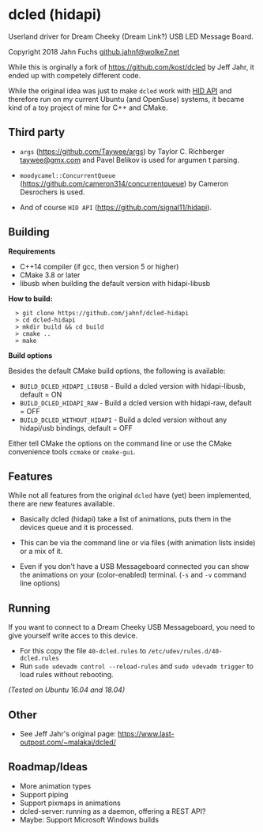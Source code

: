 # dcled (hidapi)

Userland driver for Dream Cheeky (Dream Link?) USB LED Message Board.

Copyright 2018 Jahn Fuchs <github.jahnf@wolke7.net>

While this is orginally a fork of https://github.com/kost/dcled by Jeff Jahr,
it ended up with competely different code.

While the original idea was just to make `dcled` work with
[HID API](http://www.signal11.us/oss/hidapi/) and therefore run on my current
Ubuntu (and OpenSuse) systems, it became kind of a toy project of mine for C++ and CMake.

## Third party

* `args` (https://github.com/Taywee/args) by Taylor C. Richberger <taywee@gmx.com> and
Pavel Belikov is used for argumen t parsing.

* `moodycamel::ConcurrentQueue` (https://github.com/cameron314/concurrentqueue)
  by Cameron Desrochers is used.

* And of course `HID API` (https://github.com/signal11/hidapi).

## Building

**Requirements**

* C++14 compiler (if gcc, then version 5 or higher)
* CMake 3.8 or later
* libusb when building the default version with hidapi-libusb

**How to build:**

      > git clone https://github.com/jahnf/dcled-hidapi
      > cd dcled-hidapi
      > mkdir build && cd build
      > cmake ..
      > make

**Build options**

Besides the default CMake build options, the following is available:
* `BUILD_DCLED_HIDAPI_LIBUSB` - Build a dcled version with hidapi-libusb, default = ON
* `BUILD_DCLED_HIDAPI_RAW` - Build a dcled version with hidapi-raw, default = OFF
* `BUILD_DCLED_WITHOUT_HIDAPI` - Build a dcled version without any hidapi/usb bindings, default = OFF

Either tell CMake the options on the command line or use the CMake convenience tools `ccmake` or `cmake-gui`.

## Features

While not all features from the original `dcled` have (yet) been implemented,
there are new features available.

* Basically dcled (hidapi) take a list of animations,
  puts them in the devices queue and it is processed.

* This can be via the command line or via files (with animation lists inside) or a mix of it.

* Even if you don't have a USB Messageboard connected you can show the animations
  on your (color-enabled) terminal. (`-s` and `-v` command line options)

## Running

If you want to connect to a Dream Cheeky USB Messageboard,
you need to give yourself write acces to this device.

* For this copy the file `40-dcled.rules` to  `/etc/udev/rules.d/40-dcled.rules`
* Run `sudo udevadm control --reload-rules`
  and `sudo udevadm trigger` to load rules without rebooting.

*(Tested on Ubuntu 16.04 and 18.04)*

## Other

* See Jeff Jahr's original page: https://www.last-outpost.com/~malakai/dcled/

## Roadmap/Ideas

* More animation types
* Support piping
* Support pixmaps in animations
* dcled-server: running as a daemon, offering a REST API?
* Maybe: Support Microsoft Windows builds
